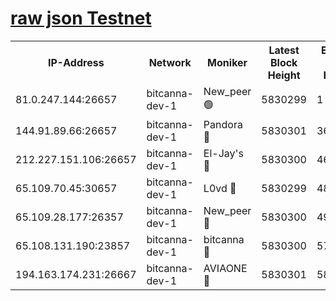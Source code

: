 [raw json Testnet](https://rpc-check.bcat.stavr.tech/bcat/rpc-bcat-result.json)
=


<table><tr><th>IP-Address</th><th>Network</th><th>Moniker</th><th>Latest Block Height</th><th>Earliest Block Height</th><th>Catching Up</th><th>Tx Index</th><th>Voting Power</th><th>Scan Time</th></tr><tr><td>81.0.247.144:26657</td><td>bitcanna-dev-1</td><td>New_peer 🟢</td><td>5830299</td><td>1</td><td>False</td><td>on</td><td>0</td><td>2024-01-05T01:25:57.319720472UTC</td></tr><tr><td>144.91.89.66:26657</td><td>bitcanna-dev-1</td><td>Pandora 🔴</td><td>5830301</td><td>3675711</td><td>False</td><td>on</td><td>2096387</td><td>2024-01-05T01:26:07.132076926UTC</td></tr><tr><td>212.227.151.106:26657</td><td>bitcanna-dev-1</td><td>El-Jay's 🔴</td><td>5830300</td><td>4670391</td><td>False</td><td>on</td><td>2218164</td><td>2024-01-05T01:26:04.053049312UTC</td></tr><tr><td>65.109.70.45:30657</td><td>bitcanna-dev-1</td><td>L0vd 🔴</td><td>5830299</td><td>4828155</td><td>False</td><td>on</td><td>7920</td><td>2024-01-05T01:25:57.657062501UTC</td></tr><tr><td>65.109.28.177:26357</td><td>bitcanna-dev-1</td><td>New_peer 🔴</td><td>5830300</td><td>4952911</td><td>False</td><td>on</td><td>2237067</td><td>2024-01-05T01:26:04.404480141UTC</td></tr><tr><td>65.108.131.190:23857</td><td>bitcanna-dev-1</td><td>bitcanna 🔴</td><td>5830300</td><td>5730300</td><td>False</td><td>off</td><td>82368</td><td>2024-01-05T01:26:04.744948590UTC</td></tr><tr><td>194.163.174.231:26667</td><td>bitcanna-dev-1</td><td>AVIAONE 🔴</td><td>5830301</td><td>5828771</td><td>False</td><td>on</td><td>1949865</td><td>2024-01-05T01:26:09.532159656UTC</td></tr></table>